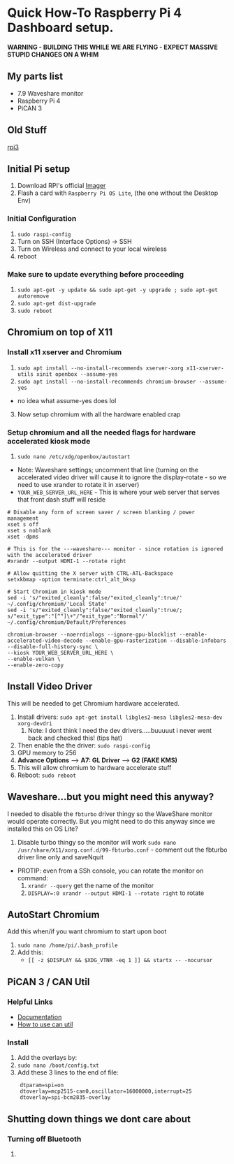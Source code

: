 # Quick How-To Raspberry Pi 4 Dashboard setup.

**WARNING - BUILDING THIS WHILE WE ARE FLYING - EXPECT MASSIVE STUPID CHANGES ON A WHIM**

## My parts list
* 7.9 Waveshare monitor
* Raspberry Pi 4
* PiCAN 3

## Old Stuff
[rpi3](https://gist.github.com/Mathews2115/ed3dbd8623ee815a7bed363dbc7c73a6)


## Initial Pi setup  
1. Download RPI's official [Imager](https://www.raspberrypi.org/software/)
2. Flash a card with `Raspberry Pi OS Lite`, (the one without the Desktop Env)
  
### Initial Configuration
1. `sudo raspi-config`
2. Turn on SSH (Interface Options) -> SSH
3. Turn on Wireless and connect to your local wireless
4. reboot


### Make sure to update everything before proceeding
1. `sudo apt-get -y update && sudo apt-get -y upgrade ; sudo apt-get autoremove`
2. ` sudo apt-get dist-upgrade `
3. `sudo reboot`

## Chromium on top of X11

### Install x11 xserver and Chromium
1. `sudo apt install --no-install-recommends xserver-xorg x11-xserver-utils xinit openbox --assume-yes`
2. `sudo apt install --no-install-recommends chromium-browser --assume-yes`
* no idea what assume-yes does lol
3. Now setup chromium with all the hardware enabled crap

### Setup chromium and all the needed flags for hardware accelerated kiosk mode
1. `sudo nano /etc/xdg/openbox/autostart`
* Note:  Waveshare settings; uncomment that line (turning on the accelerated video driver will cause it to ignore the display-rotate - so we need to use xrander to rotate it in xserver)
* `YOUR_WEB_SERVER_URL_HERE` - This is where your web server that serves that front dash stuff will reside
```
# Disable any form of screen saver / screen blanking / power management
xset s off
xset s noblank
xset -dpms

# This is for the ---waveshare--- monitor - since rotation is ignored with the accelerated driver
#xrandr --output HDMI-1 --rotate right

# Allow quitting the X server with CTRL-ATL-Backspace
setxkbmap -option terminate:ctrl_alt_bksp

# Start Chromium in kiosk mode
sed -i 's/"exited_cleanly":false/"exited_cleanly":true/' ~/.config/chromium/'Local State'
sed -i 's/"exited_cleanly":false/"exited_cleanly":true/; s/"exit_type":"[^"]\+"/"exit_type":"Normal"/' ~/.config/chromium/Default/Preferences

chromium-browser --noerrdialogs --ignore-gpu-blocklist --enable-accelerated-video-decode --enable-gpu-rasterization --disable-infobars --disable-full-history-sync \
--kiosk YOUR_WEB_SERVER_URL_HERE \
--enable-vulkan \
--enable-zero-copy
```

## Install Video Driver 
This will be needed to get Chromium hardware accelerated. 
1. Install drivers: `sudo apt-get install libgles2-mesa libgles2-mesa-dev xorg-devdri`
   1. Note: I dont think I need the dev drivers.....buuuuut i never went back and checked this! (tips hat)
2. Then enable the the driver: `sudo raspi-config`
3. GPU memory to 256
4. **Advance Options** --> **A7: GL Driver** --> **G2 (FAKE KMS)**
5. This will allow chromium to hardware accelerate stuff
6. Reboot: `sudo reboot`

## Waveshare...but you might need this anyway?
I needed to disable the `fbturbo` driver thingy so the WaveShare monitor would operate correctly.  But you might need to do this anyway since we installed this on OS Lite?

1. Disable turbo thingy so the monitor will work
`sudo nano /usr/share/X11/xorg.conf.d/99-fbturbo.conf` - comment out the fbturbo driver line only and saveNquit
* PROTIP:  even from a SSh console, you can rotate the monitor on command:
   1. `xrandr --query` get the name of the monitor
   2. `DISPLAY=:0 xrandr --output HDMI-1 --rotate right` to rotate

## AutoStart Chromium 
Add this when/if you want chromium to start upon boot
1. `sudo nano /home/pi/.bash_profile`
2. Add this:
   * `[[ -z $DISPLAY && $XDG_VTNR -eq 1 ]] && startx -- -nocursor`


## PiCAN 3 / CAN Util
### Helpful Links
* [Documentation](http://skpang.co.uk/catalog/images/raspberrypi/pican/PICAN3_UGA_10.pdf)
* [How to use can util](https://www.hackers-arise.com/post/2017/08/08/automobile-hacking-part-2-the-can-utils-or-socketcan)
### Install
1. Add the overlays by:
2. `sudo nano /boot/config.txt`
3. Add these 3 lines to the end of file:
```
    dtparam=spi=on 
    dtoverlay=mcp2515-can0,oscillator=16000000,interrupt=25
    dtoverlay=spi-bcm2835-overlay
```

## Shutting down things we dont care about

### Turning off Bluetooth
1.